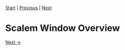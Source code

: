 [Start](../Index.md) | [Previous](Introduction.md) | [Next](Windows-in-Detail.md)

# Scalem Window Overview

[Next &rarr;](Windows-in-Detail.md)
